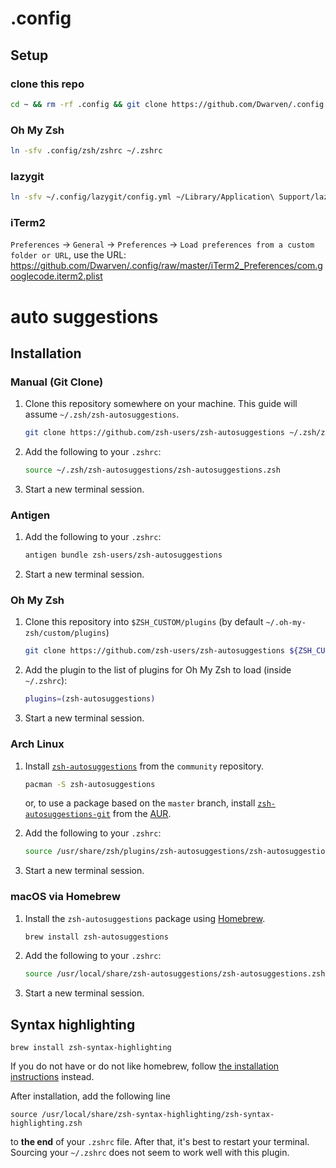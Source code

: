 # .config

## Setup

### clone this repo
```sh
cd ~ && rm -rf .config && git clone https://github.com/Dwarven/.config.git
```

### Oh My Zsh
```sh
ln -sfv .config/zsh/zshrc ~/.zshrc
```

### lazygit
```sh
ln -sfv ~/.config/lazygit/config.yml ~/Library/Application\ Support/lazygit
```

### iTerm2

`Preferences` -> `General` -> `Preferences` -> `Load preferences from a custom folder or URL`, use the URL: https://github.com/Dwarven/.config/raw/master/iTerm2_Preferences/com.googlecode.iterm2.plist

# auto suggestions

## Installation

### Manual (Git Clone)

1. Clone this repository somewhere on your machine. This guide will assume `~/.zsh/zsh-autosuggestions`.

    ```sh
    git clone https://github.com/zsh-users/zsh-autosuggestions ~/.zsh/zsh-autosuggestions
    ```

2. Add the following to your `.zshrc`:

    ```sh
    source ~/.zsh/zsh-autosuggestions/zsh-autosuggestions.zsh
    ```

3. Start a new terminal session.

### Antigen

1. Add the following to your `.zshrc`:

    ```sh
    antigen bundle zsh-users/zsh-autosuggestions
    ```

2. Start a new terminal session.

### Oh My Zsh

1. Clone this repository into `$ZSH_CUSTOM/plugins` (by default `~/.oh-my-zsh/custom/plugins`)

    ```sh
    git clone https://github.com/zsh-users/zsh-autosuggestions ${ZSH_CUSTOM:-~/.oh-my-zsh/custom}/plugins/zsh-autosuggestions
    ```

2. Add the plugin to the list of plugins for Oh My Zsh to load (inside `~/.zshrc`):

    ```sh
    plugins=(zsh-autosuggestions)
    ```

3. Start a new terminal session.

### Arch Linux

1. Install [`zsh-autosuggestions`](https://www.archlinux.org/packages/community/any/zsh-autosuggestions/) from the `community` repository.

    ```sh
    pacman -S zsh-autosuggestions
    ```

    or, to use a package based on the `master` branch, install [`zsh-autosuggestions-git`](https://aur.archlinux.org/packages/zsh-autosuggestions-git/) from the [AUR](https://wiki.archlinux.org/index.php/Arch_User_Repository).

2. Add the following to your `.zshrc`:

    ```sh
    source /usr/share/zsh/plugins/zsh-autosuggestions/zsh-autosuggestions.zsh
    ```

3. Start a new terminal session.

### macOS via Homebrew
1. Install the `zsh-autosuggestions` package using [Homebrew](https://brew.sh/).

    ```sh
    brew install zsh-autosuggestions
    ```

2. Add the following to your `.zshrc`:

    ```sh
    source /usr/local/share/zsh-autosuggestions/zsh-autosuggestions.zsh
    ```

3. Start a new terminal session.


## Syntax highlighting

```
brew install zsh-syntax-highlighting
```

If you do not have or do not like homebrew, follow [the installation instructions](https://github.com/zsh-users/zsh-syntax-highlighting/blob/master/INSTALL.md) instead.

After installation, add the following line

```
source /usr/local/share/zsh-syntax-highlighting/zsh-syntax-highlighting.zsh
```

to **the end** of your `.zshrc` file. After that, it's best to restart your terminal. Sourcing your `~/.zshrc` does not seem to work well with this plugin.
